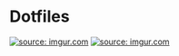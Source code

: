 # Dotfiles
<a href="https://imgur.com/s92lqC7"><img src="https://i.imgur.com/s92lqC7.png" title="source: imgur.com" /></a>
<a href="https://imgur.com/mGR8nKv"><img src="https://i.imgur.com/mGR8nKv.png" title="source: imgur.com" /></a>

